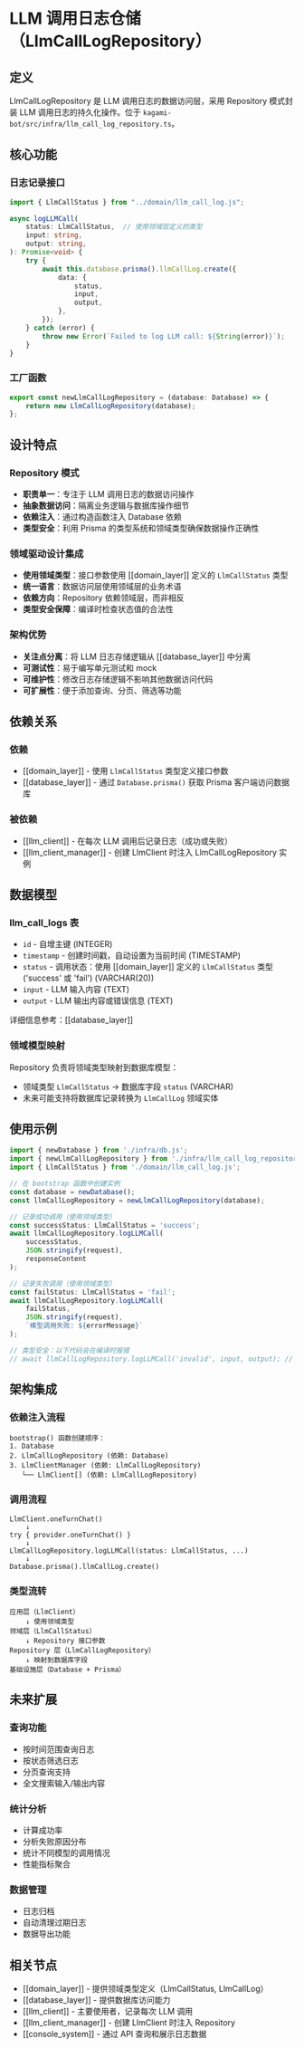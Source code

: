 # LLM 调用日志仓储（LlmCallLogRepository）

## 定义

LlmCallLogRepository 是 LLM 调用日志的数据访问层，采用 Repository 模式封装 LLM 调用日志的持久化操作。位于 `kagami-bot/src/infra/llm_call_log_repository.ts`。

## 核心功能

### 日志记录接口
```typescript
import { LlmCallStatus } from "../domain/llm_call_log.js";

async logLLMCall(
    status: LlmCallStatus,  // 使用领域层定义的类型
    input: string,
    output: string,
): Promise<void> {
    try {
        await this.database.prisma().llmCallLog.create({
            data: {
                status,
                input,
                output,
            },
        });
    } catch (error) {
        throw new Error(`Failed to log LLM call: ${String(error)}`);
    }
}
```

### 工厂函数
```typescript
export const newLlmCallLogRepository = (database: Database) => {
    return new LlmCallLogRepository(database);
};
```

## 设计特点

### Repository 模式
- **职责单一**：专注于 LLM 调用日志的数据访问操作
- **抽象数据访问**：隔离业务逻辑与数据库操作细节
- **依赖注入**：通过构造函数注入 Database 依赖
- **类型安全**：利用 Prisma 的类型系统和领域类型确保数据操作正确性

### 领域驱动设计集成
- **使用领域类型**：接口参数使用 [[domain_layer]] 定义的 `LlmCallStatus` 类型
- **统一语言**：数据访问层使用领域层的业务术语
- **依赖方向**：Repository 依赖领域层，而非相反
- **类型安全保障**：编译时检查状态值的合法性

### 架构优势
- **关注点分离**：将 LLM 日志存储逻辑从 [[database_layer]] 中分离
- **可测试性**：易于编写单元测试和 mock
- **可维护性**：修改日志存储逻辑不影响其他数据访问代码
- **可扩展性**：便于添加查询、分页、筛选等功能

## 依赖关系

### 依赖
- [[domain_layer]] - 使用 `LlmCallStatus` 类型定义接口参数
- [[database_layer]] - 通过 `Database.prisma()` 获取 Prisma 客户端访问数据库

### 被依赖
- [[llm_client]] - 在每次 LLM 调用后记录日志（成功或失败）
- [[llm_client_manager]] - 创建 LlmClient 时注入 LlmCallLogRepository 实例

## 数据模型

### llm_call_logs 表
- `id` - 自增主键 (INTEGER)
- `timestamp` - 创建时间戳，自动设置为当前时间 (TIMESTAMP)
- `status` - 调用状态：使用 [[domain_layer]] 定义的 `LlmCallStatus` 类型 ('success' 或 'fail') (VARCHAR(20))
- `input` - LLM 输入内容 (TEXT)
- `output` - LLM 输出内容或错误信息 (TEXT)

详细信息参考：[[database_layer]]

### 领域模型映射
Repository 负责将领域类型映射到数据库模型：
- 领域类型 `LlmCallStatus` → 数据库字段 `status` (VARCHAR)
- 未来可能支持将数据库记录转换为 `LlmCallLog` 领域实体

## 使用示例

```typescript
import { newDatabase } from './infra/db.js';
import { newLlmCallLogRepository } from './infra/llm_call_log_repository.js';
import { LlmCallStatus } from './domain/llm_call_log.js';

// 在 bootstrap 函数中创建实例
const database = newDatabase();
const llmCallLogRepository = newLlmCallLogRepository(database);

// 记录成功调用（使用领域类型）
const successStatus: LlmCallStatus = 'success';
await llmCallLogRepository.logLLMCall(
    successStatus,
    JSON.stringify(request),
    responseContent
);

// 记录失败调用（使用领域类型）
const failStatus: LlmCallStatus = 'fail';
await llmCallLogRepository.logLLMCall(
    failStatus,
    JSON.stringify(request),
    `模型调用失败: ${errorMessage}`
);

// 类型安全：以下代码会在编译时报错
// await llmCallLogRepository.logLLMCall('invalid', input, output); // ❌ 类型错误
```

## 架构集成

### 依赖注入流程
```
bootstrap() 函数创建顺序：
1. Database
2. LlmCallLogRepository (依赖: Database)
3. LlmClientManager (依赖: LlmCallLogRepository)
   └── LlmClient[] (依赖: LlmCallLogRepository)
```

### 调用流程
```
LlmClient.oneTurnChat()
    ↓
try { provider.oneTurnChat() }
    ↓
LlmCallLogRepository.logLLMCall(status: LlmCallStatus, ...)
    ↓
Database.prisma().llmCallLog.create()
```

### 类型流转
```
应用层（LlmClient）
    ↓ 使用领域类型
领域层（LlmCallStatus）
    ↓ Repository 接口参数
Repository 层（LlmCallLogRepository）
    ↓ 映射到数据库字段
基础设施层（Database + Prisma）
```

## 未来扩展

### 查询功能
- 按时间范围查询日志
- 按状态筛选日志
- 分页查询支持
- 全文搜索输入/输出内容

### 统计分析
- 计算成功率
- 分析失败原因分布
- 统计不同模型的调用情况
- 性能指标聚合

### 数据管理
- 日志归档
- 自动清理过期日志
- 数据导出功能

## 相关节点
- [[domain_layer]] - 提供领域类型定义（LlmCallStatus, LlmCallLog）
- [[database_layer]] - 提供数据库访问能力
- [[llm_client]] - 主要使用者，记录每次 LLM 调用
- [[llm_client_manager]] - 创建 LlmClient 时注入 Repository
- [[console_system]] - 通过 API 查询和展示日志数据
